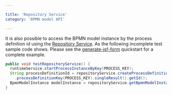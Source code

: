 ```yaml
---

title: 'Repository Service'
category: 'BPMN model API'

---
```


It is also possible to access the BPMN model instance by the process definition id using the [Repository Service][1]. As the
following incomplete test sample code shows. Please see the [generate-jsf-form][2] quickstart for a complete example.

```java
public void testRepositoryService() {
  runtimeService.startProcessInstanceByKey(PROCESS_KEY);
  String processDefinitionId = repositoryService.createProcessDefinitionQuery()
    .processDefinitionKey(PROCESS_KEY).singleResult().getId();
  BpmnModelInstance modelInstance = repositoryService.getBpmnModelInstance(processDefinitionId);
}
```

[1]: #process-engine-process-engine-api-services-api
[2]: https://github.com/camunda/camunda-bpm-examples/tree/master/bpmn-model-api/generate-jsf-form
